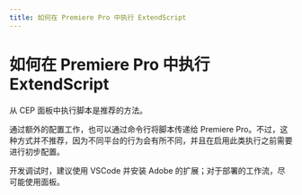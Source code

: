 ```yaml
---
title: 如何在 Premiere Pro 中执行 ExtendScript
---
```

# 如何在 Premiere Pro 中执行 ExtendScript

从 CEP 面板中执行脚本是推荐的方法。

通过额外的配置工作，也可以通过命令行将脚本传递给 Premiere Pro。不过，这种方式并不推荐，因为不同平台的行为会有所不同，并且在启用此类执行之前需要进行初步配置。

开发调试时，建议使用 VSCode 并安装 Adobe 的扩展；对于部署的工作流，尽可能使用面板。
